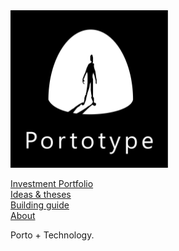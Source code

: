<img src="about/brand/logo-vertical-white-on-black.jpg" alt="portotype-logo" width="50%"/>  

[Investment Portfolio](/portfolio/)  
[Ideas & theses](/ideas/)  
[Building guide](/guide/)  
[About](/about)  

Porto + Technology.
